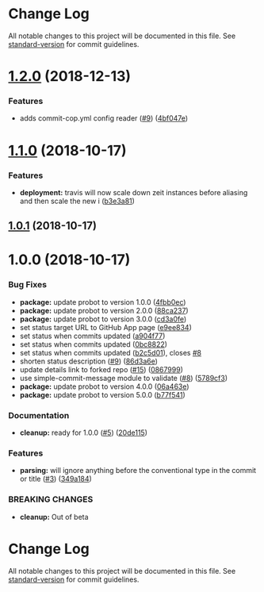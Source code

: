 # Change Log

All notable changes to this project will be documented in this file. See [standard-version](https://github.com/conventional-changelog/standard-version) for commit guidelines.

<a name="1.2.0"></a>
# [1.2.0](https://github.com/zieka/commit-cop/compare/v1.1.0...v1.2.0) (2018-12-13)


### Features

* adds commit-cop.yml config reader ([#9](https://github.com/zieka/commit-cop/issues/9)) ([4bf047e](https://github.com/zieka/commit-cop/commit/4bf047e))



<a name="1.1.0"></a>
# [1.1.0](https://github.com/zieka/commit-cop/compare/v1.0.1...v1.1.0) (2018-10-17)


### Features

* **deployment:** travis will now scale down zeit instances before aliasing and then scale the new i ([b3e3a81](https://github.com/zieka/commit-cop/commit/b3e3a81))



<a name="1.0.1"></a>
## [1.0.1](https://github.com/zieka/commit-cop/compare/v1.0.0...v1.0.1) (2018-10-17)



<a name="1.0.0"></a>

# 1.0.0 (2018-10-17)

### Bug Fixes

-   **package:** update probot to version 1.0.0 ([4fbb0ec](https://github.com/zieka/commit-cop/commit/4fbb0ec))
-   **package:** update probot to version 2.0.0 ([88ca237](https://github.com/zieka/commit-cop/commit/88ca237))
-   **package:** update probot to version 3.0.0 ([cd3a0fe](https://github.com/zieka/commit-cop/commit/cd3a0fe))
-   set status target URL to GitHub App page ([e9ee834](https://github.com/zieka/commit-cop/commit/e9ee834))
-   set status when commits updated ([a904f77](https://github.com/zieka/commit-cop/commit/a904f77))
-   set status when commits updated ([0bc8822](https://github.com/zieka/commit-cop/commit/0bc8822))
-   set status when commits updated ([b2c5d01](https://github.com/zieka/commit-cop/commit/b2c5d01)), closes [#8](https://github.com/zieka/commit-cop/issues/8)
-   shorten status description ([#9](https://github.com/zieka/commit-cop/issues/9)) ([86d3a6e](https://github.com/zieka/commit-cop/commit/86d3a6e))
-   update details link to forked repo ([#15](https://github.com/zieka/commit-cop/issues/15)) ([0867999](https://github.com/zieka/commit-cop/commit/0867999))
-   use simple-commit-message module to validate ([#8](https://github.com/zieka/commit-cop/issues/8)) ([5789cf3](https://github.com/zieka/commit-cop/commit/5789cf3))
-   **package:** update probot to version 4.0.0 ([06a463e](https://github.com/zieka/commit-cop/commit/06a463e))
-   **package:** update probot to version 5.0.0 ([b77f541](https://github.com/zieka/commit-cop/commit/b77f541))

### Documentation

-   **cleanup:** ready for 1.0.0 ([#5](https://github.com/zieka/commit-cop/issues/5)) ([20de115](https://github.com/zieka/commit-cop/commit/20de115))

### Features

-   **parsing:** will ignore anything before the conventional type in the commit or title ([#3](https://github.com/zieka/commit-cop/issues/3)) ([349a184](https://github.com/zieka/commit-cop/commit/349a184))

### BREAKING CHANGES

-   **cleanup:** Out of beta

# Change Log

All notable changes to this project will be documented in this file. See [standard-version](https://github.com/conventional-changelog/standard-version) for commit guidelines.
